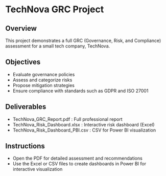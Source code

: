# TechNova GRC Project

## Overview
This project demonstrates a full GRC (Governance, Risk, and Compliance) assessment for a small tech company, TechNova.

## Objectives
- Evaluate governance policies
- Assess and categorize risks
- Propose mitigation strategies
- Ensure compliance with standards such as GDPR and ISO 27001

## Deliverables
- TechNova_GRC_Report.pdf : Full professional report
- TechNova_Risk_Dashboard.xlsx : Interactive risk dashboard (Excel)
- TechNova_Risk_Dashboard_PBI.csv : CSV for Power BI visualization

## Instructions
- Open the PDF for detailed assessment and recommendations
- Use the Excel or CSV files to create dashboards in Power BI for interactive visualization
